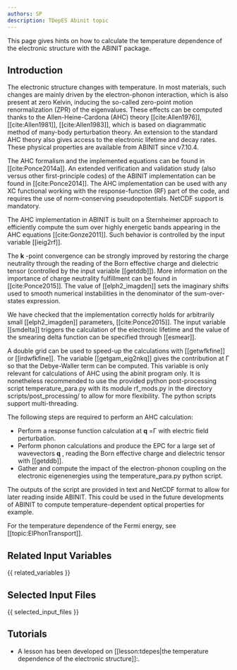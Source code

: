 ```yaml
---
authors: SP
description: TDepES Abinit topic
---
```

<!--
This file is automatically generated by mksite.py. All changes will be lost.
Change the input yaml files or the python code
-->

This page gives hints on how to calculate the temperature dependence of the electronic structure with the ABINIT package.

## Introduction

The electronic structure changes with temperature. In most materials, such
changes are mainly driven by the electron-phonon interaction, which is also
present at zero Kelvin, inducing the so-called zero-point motion
renormalization (ZPR) of the eigenvalues. These effects can be computed thanks
to the Allen-Heine-Cardona (AHC) theory [[cite:Allen1976]],
[[cite:Allen1981]], [[cite:Allen1983]], which is based on diagrammatic method
of many-body perturbation theory. An extension to the standard AHC theory also
gives access to the electronic lifetime and decay rates. These physical
properties are available from ABINIT since v7.10.4.

The AHC formalism and the implemented equations can be found in
[[cite:Ponce2014a]]. An extended verification and validation study (also
versus other first-principle codes) of the ABINIT implementation can be found
in [[cite:Ponce2014]]. The AHC implementation can be used with any XC
functional working with the response-function (RF) part of the code, and
requires the use of norm-conserving pseudopotentials. NetCDF support is
mandatory.

The AHC implementation in ABINIT is built on a Sternheimer approach to
efficiently compute the sum over highly energetic bands appearing in the AHC
equations [[cite:Gonze2011]]. Such behavior is controlled by the input
variable [[ieig2rf]].

The **k** -point convergence can be strongly improved by restoring the charge
neutrality through the reading of the Born effective charge and dielectric
tensor (controlled by the input variable [[getddb]]). More information on the
importance of charge neutrality fulfillment can be found in
[[cite:Ponce2015]]. The value of [[elph2_imagden]] sets the imaginary shifts
used to smooth numerical instabilities in the denominator of the sum-over-
states expression.

We have checked that the implementation correctly holds for arbitrarily small
[[elph2_imagden]] parameters, [[cite:Ponce2015]]. The input variable
[[smdelta]] triggers the calculation of the electronic lifetime and the value
of the smearing delta function can be specified through [[esmear]].

A double grid can be used to speed-up the calculations with [[getwfkfine]] or
[[irdwfkfine]]. The variable [[getgam_eig2nkq]] gives the contribution at Γ so
that the Debye-Waller term can be computed. This variable is only relevant for
calculations of AHC using the abinit program only. It is nonetheless
recommended to use the provided python post-processing script
temperature_para.py with its module rf_mods.py in the directory
scripts/post_processing/ to allow for more flexibility. The python scripts
support multi-threading.

The following steps are required to perform an AHC calculation:

* Perform a response function calculation at **q** =Γ with electric field perturbation.
* Perform phonon calculations and produce the EPC for a large set of wavevectors **q** , reading the Born effective charge and dielectric tensor with [[getddb]].
* Gather and compute the impact of the electron-phonon coupling on the electronic eigenenergies using the temperature_para.py python script.

The outputs of the script are provided in text and NetCDF format to allow for
later reading inside ABINIT. This could be used in the future developments of
ABINIT to compute temperature-dependent optical properties for example.

For the temperature dependence of the Fermi energy, see
[[topic:ElPhonTransport]].



## Related Input Variables

{{ related_variables }}

## Selected Input Files

{{ selected_input_files }}

## Tutorials

* A lesson has been developed on [[lesson:tdepes|the temperature dependence of the electronic structure]]:.

